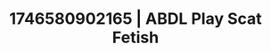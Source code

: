 ---
categories:
- Whispered desires
- AI-generated
- Sapphic desires
- Gender-fluid lovers
- Lip biting
- ASMR
- Cosplay
- Lover's breath
image: /assets/images/1746580902165.jpg
layout: post
seo:
  description: Featured content with artistic ABDL Play, Scat Fetish. HD images available.
  keywords: ABDL Play, Scat Fetish
  og_image: /assets/images/1746580902165.jpg
  schema_type: VisualArtwork
tags:
- ABDL Play
- '#1746580902165'
- Scat Fetish
title: 1746580902165 | ABDL Play Scat Fetish
---
